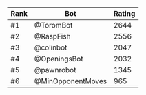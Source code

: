 Rank|Bot|Rating
---|---|---
#1|@ToromBot|2644
#2|@RaspFish|2556
#3|@colinbot|2047
#4|@OpeningsBot|2032
#5|@pawnrobot|1345
#6|@MinOpponentMoves|965
